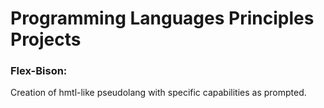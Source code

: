 # **Programming Languages Principles Projects**

### Flex-Bison:

Creation of hmtl-like pseudolang with specific capabilities as prompted.

